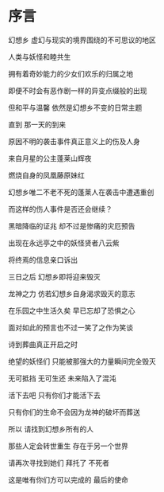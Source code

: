 # 序言

幻想乡 虚幻与现实的境界围绕的不可思议的地区

人类与妖怪和睦共生

拥有着奇妙能力的少女们欢乐的归属之地

即便不时会有恶作剧一样的异变点缀般的出现

但和平与温馨 依然是幻想乡不变的日常主题

直到 那一天的到来

原因不明的袭击事件真正意义上的伤及人身

来自月星的公主蓬莱山辉夜

燃烧自身的凤凰藤原妹红

幻想乡唯二不老不死的蓬莱人在袭击中遭遇重创

而这样的伤人事件是否还会继续？

黑暗降临的证兆 却不过是惨痛的灾厄预告

出现在永远亭之中的妖怪贤者八云紫

将终焉的信息亲口诉出

三日之后 幻想乡即将迎来毁灭

龙神之力 仿若幻想乡自身渴求毁灭的意志

在乐园之中生活久矣 早已忘却了恐惧之心

面对如此的预言也不过一笑了之作为笑谈

诗到葬曲真正开启之时

绝望的妖怪们 只能被那强大的力量瞬间完全毁灭

无可抵挡 无可生还 未来陷入了混沌

活下去吧 只有你们才能活下去

只有你们的生命不会因为龙神的破坏而葬送

所以 请找到幻想乡所有的人

那些人定会转世重生 存在于另一个世界

请再次寻找到她们 拜托了 不死者

这是唯有你们方可以完成的 最后的使命
